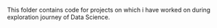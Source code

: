 This folder contains code for projects on which i have worked on during exploration journey of Data Science.
